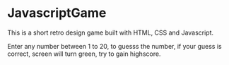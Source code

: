 # JavascriptGame

This is a short retro design game built with HTML, CSS and Javascript.

Enter any number between 1 to 20, to guesss the number, if your guess is correct, screen will turn green, try to gain highscore.
